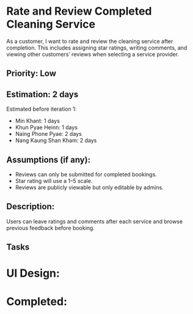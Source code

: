 # Rate and Review Completed Cleaning Service
As a customer, I want to rate and review the cleaning service after completion. This includes 
assigning star ratings, writing comments, and viewing other customers’ reviews when selecting 
a service provider.

## Priority: Low

## Estimation: 2 days
Estimated before iteration 1:
* Min Khant: 1 days
* Khun Pyae Heinn: 1 days
* Naing Phone Pyae: 2 days
* Nang Kaung Shan Kham: 2 days

## Assumptions (if any):
* Reviews can only be submitted for completed bookings.
* Star rating will use a 1–5 scale.
* Reviews are publicly viewable but only editable by admins.

## Description: 
Users can leave ratings and comments after each service and browse previous feedback before booking.

## Tasks


# UI Design:

# Completed:
